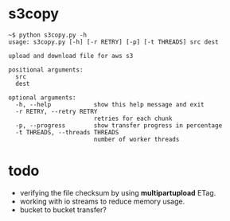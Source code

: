 # s3copy
	~$ python s3copy.py -h
	usage: s3copy.py [-h] [-r RETRY] [-p] [-t THREADS] src dest
	
	upload and download file for aws s3
	
	positional arguments:
	  src
	  dest
	
	optional arguments:
	  -h, --help            show this help message and exit
	  -r RETRY, --retry RETRY
	                        retries for each chunk
	  -p, --progress        show transfer progress in percentage
	  -t THREADS, --threads THREADS
	                        number of worker threads

# todo
*	verifying the file checksum by using __multipartupload__ ETag.
*	working with io streams to reduce memory usage.
*	bucket to bucket transfer?
